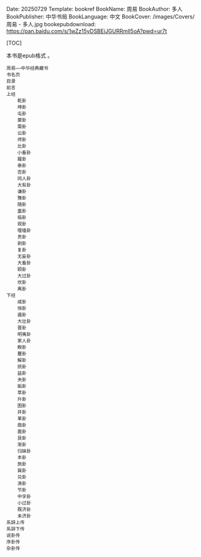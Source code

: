 Date: 20250729
Template: bookref
BookName: 周易
BookAuthor: 多人
BookPublisher: 中华书局
BookLanguage: 中文
BookCover: /images/Covers/周易 - 多人.jpg
bookepubdownload: https://pan.baidu.com/s/1wZz15yDSBEiJGURRmIl5oA?pwd=ur7t



[TOC]

本书是epub格式 。


```
周易——中华经典藏书
书名页
目录
前言
上经
    乾卦
    坤卦
    屯卦
    蒙卦
    需卦
    讼卦
    师卦
    比卦
    小畜卦
    履卦
    泰卦
    否卦
    同人卦
    大有卦
    谦卦
    豫卦
    随卦
    蛊卦
    临卦
    观卦
    噬嗑卦
    贲卦
    剥卦
    复卦
    无妄卦
    大畜卦
    颐卦
    大过卦
    坎卦
    离卦
下经
    咸卦
    恒卦
    遁卦
    大壮卦
    晋卦
    明夷卦
    家人卦
    睽卦
    蹇卦
    解卦
    损卦
    益卦
    夬卦
    姤卦
    萃卦
    升卦
    困卦
    井卦
    革卦
    鼎卦
    震卦
    艮卦
    渐卦
    归妹卦
    丰卦
    旅卦
    巽卦
    兑卦
    涣卦
    节卦
    中孚卦
    小过卦
    既济卦
    未济卦
系辞上传
系辞下传
说卦传
序卦传
杂卦传
```

